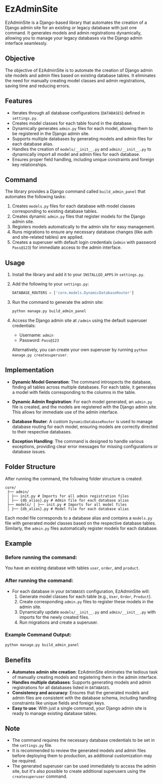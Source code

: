 # EzAdminSite

EzAdminSite is a Django-based library that automates the creation of a Django admin site for an existing or legacy database with just one command. It generates models and admin registrations dynamically, allowing you to manage your legacy databases via the Django admin interface seamlessly.

## **Objective**

The objective of EzAdminSite is to automate the creation of Django admin site models and admin files based on existing database tables. It eliminates the need for manually creating model classes and admin registrations, saving time and reducing errors.

## **Features**

- Iterates through all database configurations (`DATABASES`) defined in `settings.py`.
- Creates model classes for each table found in the database.
- Dynamically generates `admin.py` files for each model, allowing them to be registered in the Django admin site.
- Supports multiple databases by generating models and admin files for each database alias.
- Handles the creation of `models/__init__.py` and `admin/__init__.py` to dynamically import all model and admin files for each database.
- Ensures proper field handling, including unique constraints and foreign key relationships.

## **Command**

The library provides a Django command called `build_admin_panel` that automates the following tasks:

1. Creates `models.py` files for each database with model classes corresponding to existing database tables.
2. Creates dynamic `admin.py` files that register models for the Django admin site.
3. Registers models automatically to the admin site for easy management.
4. Runs migrations to ensure any necessary database changes (like auth and site-related tables) are applied.
5. Creates a superuser with default login credentials (`admin` with password `Pass@123`) for immediate access to the admin interface.

## **Usage**

1. Install the library and add it to your `INSTALLED_APPS` in `settings.py`.

2. Add the following to your `settings.py`:
    ```python
    DATABASE_ROUTERS = ['core.models.DynamicDatabaseRouter']
    ```

3. Run the command to generate the admin site:
    ```bash
    python manage.py build_admin_panel
    ```

4. Access the Django admin site at `/admin` using the default superuser credentials:
    - Username: `admin`
    - Password: `Pass@123`

   Alternatively, you can create your own superuser by running `python manage.py createsuperuser`.

## **Implementation**

- **Dynamic Model Generation**: The command introspects the database, finding all tables across multiple databases. For each table, it generates a model with fields corresponding to the columns in the table.
  
- **Dynamic Admin Registration**: For each model generated, an `admin.py` file is created, and the models are registered with the Django admin site. This allows for immediate use of the admin interface.

- **Database Router**: A custom `DynamicDatabaseRouter` is used to manage database routing for each model, ensuring models are correctly directed to their respective databases.

- **Exception Handling**: The command is designed to handle various exceptions, providing clear error messages for missing configurations or database issues.

## **Folder Structure**

After running the command, the following folder structure is created:

```
core/
 ├── admin/
 │ ├── init.py # Imports for all admin registration files
 │ ├── {db_alias}.py # Admin file for each database alias
 ├── models/ │ ├── init.py # Imports for all model files
 │ ├── {db_alias}.py # Model file for each database alias
```

Each model file corresponds to a database alias and contains a `models.py` file with generated model classes based on the respective database tables. Similarly, the `admin.py` files automatically register models for each database.

## **Example**

### Before running the command:
You have an existing database with tables `user`, `order`, and `product`.

### After running the command:
- For each database in your `DATABASES` configuration, EzAdminSite will:
    1. Generate model classes for each table (e.g., `User`, `Order`, `Product`).
    2. Create corresponding `admin.py` files to register these models in the admin site.
    3. Dynamically update `models/__init__.py` and `admin/__init__.py` with imports for the newly created files.
    4. Run migrations and create a superuser.

### Example Command Output:
```bash
python manage.py build_admin_panel
```

## **Benefits**

- **Automates admin site creation**: EzAdminSite eliminates the tedious task of manually creating models and registering them in the admin interface.
- **Handles multiple databases**: Supports generating models and admin registrations for all databases listed in `DATABASES`.
- **Consistency and accuracy**: Ensures that the generated models and admin files are consistent with the database schema, including handling constraints like unique fields and foreign keys.
- **Easy to use**: With just a single command, your Django admin site is ready to manage existing database tables.

## **Note**

- The command requires the necessary database credentials to be set in the `settings.py` file.
- It is recommended to review the generated models and admin files before deploying them to production, as additional customization may be required.
- The generated superuser can be used immediately to access the admin site, but it's also possible to create additional superusers using the `createsuperuser` command.


